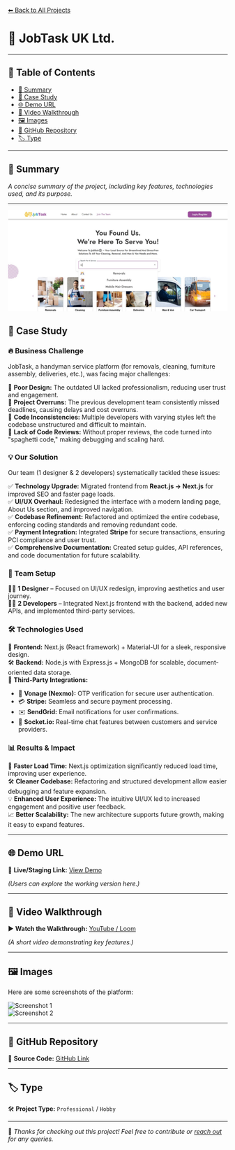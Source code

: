 [⬅ Back to All Projects](../README.md#jobtask-uk-ltd)

# 📌 JobTask UK Ltd.

---

## 📖 Table of Contents  

- [📖 Summary](#-summary)  
- [📑 Case Study](#-case-study)  
- [🌐 Demo URL](#-demo-url)  
- [🎥 Video Walkthrough](#-video-walkthrough)  
- [🖼 Images](#-images)  
- [🔗 GitHub Repository](#-github-repository)  
- [🏷 Type](#-type)  

---

## 📖 Summary  

*A concise summary of the project, including key features, technologies used, and its purpose.*  

---

<img src="./../assets/jobtask/JobTaskLogo.png">

## 📑 Case Study  

### 🔥 Business Challenge  

JobTask, a handyman service platform (for removals, cleaning, furniture assembly, deliveries, etc.), was facing major challenges:  

🔴 **Poor Design:** The outdated UI lacked professionalism, reducing user trust and engagement.  
🔴 **Project Overruns:** The previous development team consistently missed deadlines, causing delays and cost overruns.  
🔴 **Code Inconsistencies:** Multiple developers with varying styles left the codebase unstructured and difficult to maintain.  
🔴 **Lack of Code Reviews:** Without proper reviews, the code turned into "spaghetti code," making debugging and scaling hard.  

### 💡 Our Solution  

Our team (1 designer & 2 developers) systematically tackled these issues:  

✅ **Technology Upgrade:** Migrated frontend from **React.js → Next.js** for improved SEO and faster page loads.  
✅ **UI/UX Overhaul:** Redesigned the interface with a modern landing page, About Us section, and improved navigation.  
✅ **Codebase Refinement:** Refactored and optimized the entire codebase, enforcing coding standards and removing redundant code.  
✅ **Payment Integration:** Integrated **Stripe** for secure transactions, ensuring PCI compliance and user trust.  
✅ **Comprehensive Documentation:** Created setup guides, API references, and code documentation for future scalability.  

### 👥 Team Setup  

👨‍🎨 **1 Designer** – Focused on UI/UX redesign, improving aesthetics and user journey.  
👨‍💻 **2 Developers** – Integrated Next.js frontend with the backend, added new APIs, and implemented third-party services.  

### 🛠 Technologies Used  

🚀 **Frontend:** Next.js (React framework) + Material-UI for a sleek, responsive design.  
🛠 **Backend:** Node.js with Express.js + MongoDB for scalable, document-oriented data storage.  
🔗 **Third-Party Integrations:**  
- 📲 **Vonage (Nexmo):** OTP verification for secure user authentication.  
- 💳 **Stripe:** Seamless and secure payment processing.  
- ✉️ **SendGrid:** Email notifications for user confirmations.  
- 💬 **Socket.io:** Real-time chat features between customers and service providers.  

### 📊 Results & Impact  

🚀 **Faster Load Time:** Next.js optimization significantly reduced load time, improving user experience.  
🛠 **Cleaner Codebase:** Refactoring and structured development allow easier debugging and feature expansion.  
💡 **Enhanced User Experience:** The intuitive UI/UX led to increased engagement and positive user feedback.  
📈 **Better Scalability:** The new architecture supports future growth, making it easy to expand features.  

---

## 🌐 Demo URL  

🔗 **Live/Staging Link:** [View Demo](https://example.com)  

*(Users can explore the working version here.)*  

---

## 🎥 Video Walkthrough  

▶ **Watch the Walkthrough:** [YouTube / Loom](https://example.com)  

*(A short video demonstrating key features.)*  

---

## 🖼 Images  

Here are some screenshots of the platform:  

![Screenshot 1](https://via.placeholder.com/800x400)  
![Screenshot 2](https://via.placeholder.com/800x400)  

---

## 🔗 GitHub Repository  

📂 **Source Code:** [GitHub Link](https://github.com/user/repo)  

---

## 🏷 Type  

🛠 **Project Type:** `Professional` / `Hobby`  

---

🚀 *Thanks for checking out this project! Feel free to contribute or [reach out](mailto:bhatti.asad99@gmail.com) for any queries.*  
```
